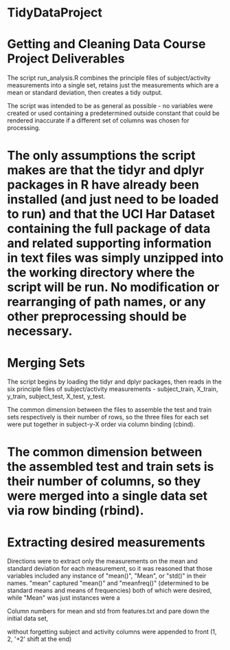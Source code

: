 # TidyDataProject
Getting and Cleaning Data Course Project Deliverables
============
The script run_analysis.R combines the principle files of subject/activity measurements into a single set, retains just the measurements which are a mean or standard deviation, then creates a tidy output.

The script was intended to be as general as possible - no variables were created or used containing a predetermined outside constant that could be rendered inaccurate if a different set of columns was chosen for processing.

The only assumptions the script makes are that the tidyr and dplyr packages in R have already been installed (and just need to be loaded to run) and that the UCI Har Dataset containing the full package of data and related supporting information in text files was simply unzipped into the working directory where the script will be run. No modification or rearranging of path names, or any other preprocessing should be necessary.
============
# Merging Sets
The script begins by loading the tidyr and dplyr packages, then reads in the six principle files of subject/activity measurements - subject_train, X_train, y_train, subject_test, X_test, y_test.

The common dimension between the files to assemble the test and train sets respectively is their number of rows, so the three files for each set were put together in subject-y-X order via column binding (cbind).

The common dimension between the assembled test and train sets is their number of columns, so they were merged into a single data set via row binding (rbind).
============
# Extracting desired measurements
Directions were to extract only the measurements on the mean and standard deviation for each measurement, so it was reasoned that those variables included any instance of "mean()", "Mean", or "std()" in their names. "mean" captured "mean()" and "meanfreq()" (determined to be standard means and means of frequencies) both of which were desired, while "Mean" was just instances were a 

Column numbers for mean and std from features.txt and pare down the initial data set,

without forgetting subject and activity columns were appended to front (1, 2, '+2' shift at the end)